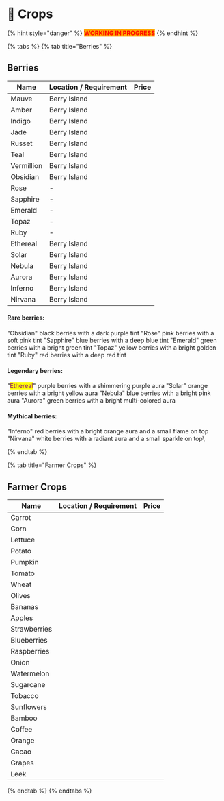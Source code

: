 # 🌾    Crops

{% hint style="danger" %}
<mark style="color:red;background-color:orange;">**WORKING IN PROGRESS**</mark>
{% endhint %}

{% tabs %}
{% tab title="Berries" %}
## Berries

| Name                                                                                       | Location / Requirement | Price |
| ------------------------------------------------------------------------------------------ | ---------------------- | ----- |
| <img src="../.gitbook/assets/Berry_Mauve_115.png" alt="" data-size="line">Mauve            | Berry Island           |       |
| <img src="../.gitbook/assets/Berry_Amber_270.png" alt="" data-size="line">Amber            | Berry Island           |       |
| <img src="../.gitbook/assets/Berry_Indigo_271.png" alt="" data-size="line">Indigo          | Berry Island           |       |
| <img src="../.gitbook/assets/Berry_Jade_272.png" alt="" data-size="line">Jade              | Berry Island           |       |
| <img src="../.gitbook/assets/Berry_Russet_273.png" alt="" data-size="line">Russet          | Berry Island           |       |
| <img src="../.gitbook/assets/Berry_Teal_274.png" alt="" data-size="line">Teal              | Berry Island           |       |
| <img src="../.gitbook/assets/Berry_Vermillion_275.png" alt="" data-size="line">Vermillion  | Berry Island           |       |
| <img src="../.gitbook/assets/Obsidian_10605.png" alt="" data-size="line">Obsidian          | Berry Island           |       |
| Rose                                                                                       | -                      |       |
| Sapphire                                                                                   | -                      |       |
| Emerald                                                                                    | -                      |       |
| Topaz                                                                                      | -                      |       |
| Ruby                                                                                       | -                      |       |
| <img src="../.gitbook/assets/Ethereal_10611.png" alt="" data-size="line">Ethereal          | Berry Island           |       |
| <img src="../.gitbook/assets/Solar_10613.png" alt="" data-size="line">Solar                | Berry Island           |       |
| <img src="../.gitbook/assets/Nebula_10612.png" alt="" data-size="line">Nebula              | Berry Island           |       |
| <img src="../.gitbook/assets/Aurora_10610.png" alt="" data-size="line">Aurora              | Berry Island           |       |
| <img src="../.gitbook/assets/Inferno_10620.png" alt="" data-size="line">Inferno            | Berry Island           |       |
| <img src="../.gitbook/assets/Nirvana_10621.png" alt="" data-size="line">Nirvana            | Berry Island           |       |

#### Rare berries:

"Obsidian" black berries with a dark purple tint "Rose" pink berries with a soft pink tint "Sapphire" blue berries with a deep blue tint "Emerald" green berries with a bright green tint "Topaz" yellow berries with a bright golden tint "Ruby" red berries with a deep red tint

#### Legendary berries:

"<mark style="color:purple;">Ethereal</mark>" purple berries with a shimmering purple aura "Solar" orange berries with a bright yellow aura "Nebula" blue berries with a bright pink aura "Aurora" green berries with a bright multi-colored aura

#### Mythical berries:

"Inferno" red berries with a bright orange aura and a small flame on top "Nirvana" white berries with a radiant aura and a small sparkle on top\

{% endtab %}

{% tab title="Farmer Crops" %}
## Farmer Crops

| Name                                                                                     | Location / Requirement | Price |
| ---------------------------------------------------------------------------------------- | ---------------------- | ----- |
| <img src="../.gitbook/assets/Carrot_329.png" alt="" data-size="line">Carrot              |                        |       |
| <img src="../.gitbook/assets/Corn_335.png" alt="" data-size="line">Corn                  |                        |       |
| <img src="../.gitbook/assets/Lettuce_338.png" alt="" data-size="line">Lettuce            |                        |       |
| <img src="../.gitbook/assets/Potato_342.png" alt="" data-size="line">Potato              |                        |       |
| <img src="../.gitbook/assets/Pumpkin_1046.png" alt="" data-size="line">Pumpkin           |                        |       |
| <img src="../.gitbook/assets/Tomato_340.png" alt="" data-size="line">Tomato              |                        |       |
| <img src="../.gitbook/assets/Wheat_344.png" alt="" data-size="line">Wheat                |                        |       |
| Olives                                                                                   |                        |       |
| <img src="../.gitbook/assets/Banana_42114.png" alt="" data-size="line">Bananas           |                        |       |
| <img src="../.gitbook/assets/Apple_42106.png" alt="" data-size="line">Apples             |                        |       |
| <img src="../.gitbook/assets/Strawberry_42213.png" alt="" data-size="line">Strawberries  |                        |       |
| Blueberries                                                                              |                        |       |
| Raspberries                                                                              |                        |       |
| Onion                                                                                    |                        |       |
| <img src="../.gitbook/assets/Metro_Melon_57185.png" alt="" data-size="line">Watermelon   |                        |       |
| <img src="../.gitbook/assets/Sugarcane_42151.png" alt="" data-size="line">Sugarcane      |                        |       |
| Tobacco                                                                                  |                        |       |
| Sunflowers                                                                               |                        |       |
| Bamboo                                                                                   |                        |       |
| <img src="../.gitbook/assets/Coffee_Raw_42275.png" alt="" data-size="line">Coffee        |                        |       |
| <img src="../.gitbook/assets/Orange_42108.png" alt="" data-size="line">Orange            |                        |       |
| <img src="../.gitbook/assets/Cacao_42211.png" alt="" data-size="line">Cacao              |                        |       |
| <img src="../.gitbook/assets/Grape_42215 (1).png" alt="" data-size="line">Grapes         |                        |       |
| <img src="../.gitbook/assets/Leek_42117.png" alt="" data-size="line">Leek                |                        |       |


{% endtab %}
{% endtabs %}

